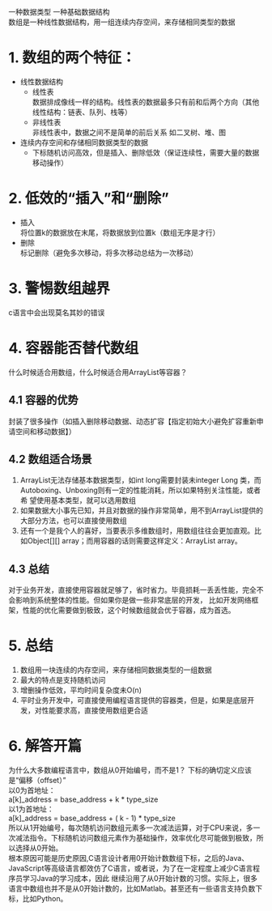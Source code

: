 一种数据类型  一种基础数据结构<br>
数组是一种线性数据结构，用一组连续内存空间，来存储相同类型的数据<br>
# 1. 数组的两个特征：
- 线性数据结构
    - 线性表<br>数据排成像线一样的结构。线性表的数据最多只有前和后两个方向（其他线性结构：链表、队列、栈等）
    - 非线性表<br>非线性表中，数据之间不是简单的前后关系 如二叉树、堆、图
- 连续内存空间和存储相同数据类型的数据
    - 下标随机访问高效，但是插入、删除低效（保证连续性，需要大量的数据移动操作）

# 2. 低效的“插入”和“删除”
- 插入
    <br>将位置k的数据放在末尾，将数据放到位置k（数组无序是才行）
- 删除 
    <br>标记删除（避免多次移动，将多次移动总结为一次移动）
# 3. 警惕数组越界
c语言中会出现莫名其妙的错误
# 4. 容器能否替代数组
什么时候适合用数组，什么时候适合用ArrayList等容器？
## 4.1 容器的优势
封装了很多操作（如插入删除移动数据、动态扩容【指定初始大小避免扩容重新申请空间和移动数据】）
## 4.2 数组适合场景
1. ArrayList无法存储基本数据类型，如int long需要封装未integer Long 类，而Autoboxing、Unboxing则有一定的性能消耗，所以如果特别关注性能，或者希
望使用基本类型，就可以选用数组
2. 如果数据大小事先已知，并且对数据的操作非常简单，用不到ArrayList提供的大部分方法，也可以直接使用数组
3. 还有一个是我个人的喜好，当要表示多维数组时，用数组往往会更加直观。比如Object[][] array；而用容器的话则需要这样定义：ArrayList<ArrayList > array。
## 4.3 总结
对于业务开发，直接使用容器就足够了，省时省力。毕竟损耗一丢丢性能，完全不会影响到系统整体的性能。但如果你是做一些非常底层的开发，
比如开发网络框架，性能的优化需要做到极致，这个时候数组就会优于容器，成为首选。
# 5. 总结
1. 数组用一块连续的内存空间，来存储相同数据类型的一组数据
2. 最大的特点是支持随机访问
3. 增删操作低效，平均时间复杂度未O(n)
4. 平时业务开发中，可直接使用编程语言提供的容器类，但是，如果是底层开发，对性能要求高，直接使用数组更合适
# 6. 解答开篇
为什么大多数编程语言中，数组从0开始编号，而不是1？
下标的确切定义应该是“偏移（offset）”<br>
以0为首地址：<br>
a[k]_address = base_address + k * type_size<br>
以1为首地址：<br>
a[k]_address = base_address + ( k - 1) * type_size<br>
所以从1开始编号，每次随机访问数组元素多一次减法运算，对于CPU来说，多一次减法指令。下标随机访问数组元素作为基础操作，效率优化尽可能做到极致，所以选择从0开始。<br>
根本原因可能是历史原因,C语言设计者用0开始计数数组下标，之后的Java、JavaScript等高级语言都效仿了C语言，或者说，为了在一定程度上减少C语言程序员学习Java的学习成本，因此
继续沿用了从0开始计数的习惯。实际上，很多语言中数组也并不是从0开始计数的，比如Matlab。甚至还有一些语言支持负数下标，比如Python。